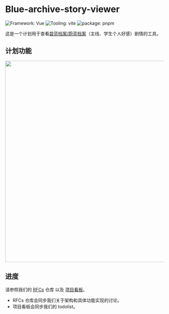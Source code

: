 # Blue-archive-story-viewer

![Framework: Vue](https://img.shields.io/badge/Framework-Vue-4FC08D?style=flat-square&logo=vue.js) ![Tooling: vite](https://img.shields.io/badge/Build-vite-646CFF?style=flat-square&logo=vite)
![package: pnpm](https://img.shields.io/badge/Package_manager-pnpm-CB3837?style=flat-square&logo=pnpm)

这是一个计划用于查看[碧蓝档案/蔚蓝档案](https://bluearchive.jp)（主线、学生个人好感）剧情的工具。

## 计划功能

<img src="https://user-images.githubusercontent.com/9006264/212298015-8ed82d88-f555-4491-82de-f3baa014156a.png" width="640" />

## 进度

请参照我们的 [RFCs](https://github.com/ba-archive/rfcs) 仓库 以及 [项目看板](https://github.com/orgs/ba-archive/projects/1/views/1)。

- RFCs 仓库会同步我们关于架构和具体功能实现的讨论。
- 项目看板会同步我们的 todolist。
